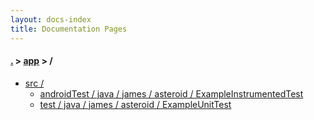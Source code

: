 ```yaml
---
layout: docs-index
title: Documentation Pages
---
```

#### [.](./../index) > [app](./index) > **/**

- [src /](src)
	- [androidTest / java / james / asteroid / ExampleInstrumentedTest](src/androidTest/java/james/asteroid/ExampleInstrumentedTest)
	- [test / java / james / asteroid / ExampleUnitTest](src/test/java/james/asteroid/ExampleUnitTest)
